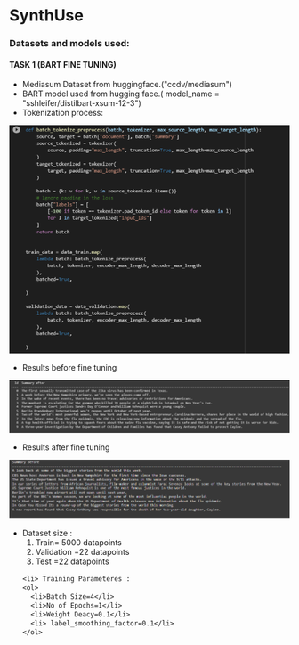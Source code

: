 # SynthUse

### Datasets and models used:

#### TASK 1 (BART FINE TUNING)

<ul>
  
  
  <li>Mediasum Dataset from huggingface.("ccdv/mediasum")</li>
  
  <li>BART model used from hugging face.( model_name = "sshleifer/distilbart-xsum-12-3")</li>

  <li>Tokenization process:</li>
  
</ul>

![](assests/su2.PNG)

<ul>
  
  <li>Results before fine tuning</li>
  
</ul>

![](assests/su3.PNG)

<ul>
  <li> Results after fine tuning</li>
  
</ul>

  
![](assests/su4.PNG)

<ul>
  <li> Dataset size : 
    <ol>
      <li>Train= 5000 datapoints</li>
      <li>Validation =22 datapoints</li>
      <li>Test =22 datapoints</li>
    </ol>
  </li>
  
    <li> Training Parameteres : 
    <ol>
      <li>Batch Size=4</li>
      <li>No of Epochs=1</li>
      <li>Weight Deacy=0.1</li>
      <li> label_smoothing_factor=0.1</li>
    </ol>
  </li>
  
  </ul>
